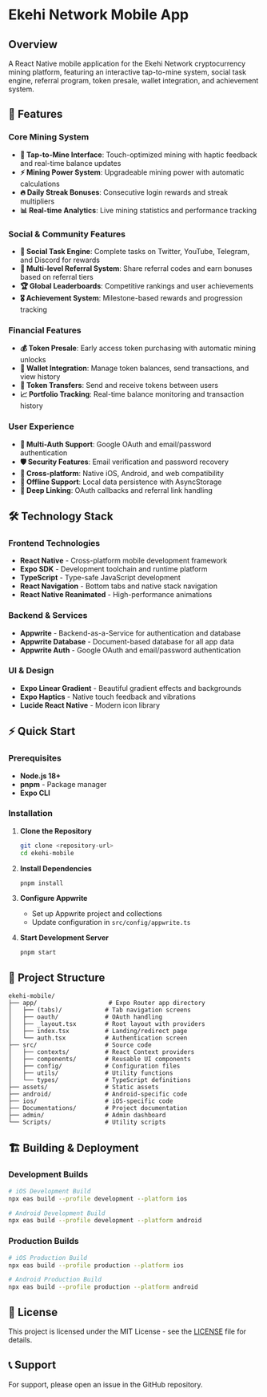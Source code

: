 # Ekehi Network Mobile App

## Overview

A React Native mobile application for the Ekehi Network cryptocurrency mining platform, featuring an interactive tap-to-mine system, social task engine, referral program, token presale, wallet integration, and achievement system.

## 🚀 Features

### Core Mining System
- **🎯 Tap-to-Mine Interface**: Touch-optimized mining with haptic feedback and real-time balance updates
- **⚡ Mining Power System**: Upgradeable mining power with automatic calculations
- **🔥 Daily Streak Bonuses**: Consecutive login rewards and streak multipliers
- **📊 Real-time Analytics**: Live mining statistics and performance tracking

### Social & Community Features
- **📱 Social Task Engine**: Complete tasks on Twitter, YouTube, Telegram, and Discord for rewards
- **🤝 Multi-level Referral System**: Share referral codes and earn bonuses based on referral tiers
- **🏆 Global Leaderboards**: Competitive rankings and user achievements
- **🎖️ Achievement System**: Milestone-based rewards and progression tracking

### Financial Features
- **💰 Token Presale**: Early access token purchasing with automatic mining unlocks
- **👛 Wallet Integration**: Manage token balances, send transactions, and view history
- **💸 Token Transfers**: Send and receive tokens between users
- **📈 Portfolio Tracking**: Real-time balance monitoring and transaction history

### User Experience
- **🔐 Multi-Auth Support**: Google OAuth and email/password authentication
- **🛡 Security Features**: Email verification and password recovery
- **📱 Cross-platform**: Native iOS, Android, and web compatibility
- **💾 Offline Support**: Local data persistence with AsyncStorage
- **🔗 Deep Linking**: OAuth callbacks and referral link handling

## 🛠 Technology Stack

### Frontend Technologies
- **React Native** - Cross-platform mobile development framework
- **Expo SDK** - Development toolchain and runtime platform
- **TypeScript** - Type-safe JavaScript development
- **React Navigation** - Bottom tabs and native stack navigation
- **React Native Reanimated** - High-performance animations

### Backend & Services
- **Appwrite** - Backend-as-a-Service for authentication and database
- **Appwrite Database** - Document-based database for all app data
- **Appwrite Auth** - Google OAuth and email/password authentication

### UI & Design
- **Expo Linear Gradient** - Beautiful gradient effects and backgrounds
- **Expo Haptics** - Native touch feedback and vibrations
- **Lucide React Native** - Modern icon library

## ⚡ Quick Start

### Prerequisites
- **Node.js 18+**
- **pnpm** - Package manager
- **Expo CLI**

### Installation

1. **Clone the Repository**
   ```bash
   git clone <repository-url>
   cd ekehi-mobile
   ```

2. **Install Dependencies**
   ```bash
   pnpm install
   ```

3. **Configure Appwrite**
   - Set up Appwrite project and collections
   - Update configuration in `src/config/appwrite.ts`

4. **Start Development Server**
   ```bash
   pnpm start
   ```

## 📁 Project Structure

```
ekehi-mobile/
├── app/                    # Expo Router app directory
│   ├── (tabs)/            # Tab navigation screens
│   ├── oauth/             # OAuth handling
│   ├── _layout.tsx        # Root layout with providers
│   ├── index.tsx          # Landing/redirect page
│   └── auth.tsx           # Authentication screen
├── src/                   # Source code
│   ├── contexts/          # React Context providers
│   ├── components/        # Reusable UI components
│   ├── config/            # Configuration files
│   ├── utils/             # Utility functions
│   └── types/             # TypeScript definitions
├── assets/                # Static assets
├── android/               # Android-specific code
├── ios/                   # iOS-specific code
├── Documentations/        # Project documentation
├── admin/                 # Admin dashboard
└── Scripts/               # Utility scripts
```

## 🏗 Building & Deployment

### Development Builds
```bash
# iOS Development Build
npx eas build --profile development --platform ios

# Android Development Build
npx eas build --profile development --platform android
```

### Production Builds
```bash
# iOS Production Build
npx eas build --profile production --platform ios

# Android Production Build
npx eas build --profile production --platform android
```

## 📄 License

This project is licensed under the MIT License - see the [LICENSE](LICENSE) file for details.

## 📞 Support

For support, please open an issue in the GitHub repository.